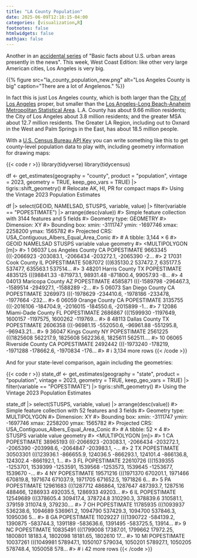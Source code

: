 ```yaml
---
title: "LA County Population"
date: 2025-06-09T12:18:15-04:00
categories: [visualization,R]
footnotes: false
htmlwidgets: false
mathjax: false
---
```


Another in an [accidental series](https://kieranhealy.org/blog/archives/2025/02/19/mta-ridership/) of "Basic facts about U.S. urban areas presently in the news". This week, West Coast Edition: like other very large American cities, Los Angeles is very big. 

{{% figure src="la_county_population_new.png" alt="Los Angeles County is big" caption="There are a lot of Angelenos." %}}

In fact this is just Los Angeles county, which is both larger than the [City of Los Angeles](https://en.wikipedia.org/wiki/Los_Angeles) proper, but smaller than the [Los Angeles-Long Beach-Anaheim](https://en.wikipedia.org/wiki/Greater_Los_Angeles) [Metropolitan Statistical Area](https://en.wikipedia.org/wiki/Metropolitan_statistical_area). L.A. County has about 9.66 million residents; the City of Los Angeles about 3.8 million residents; and the greater MSA about 12.7 million residents. The Greater LA Region, including out to Oxnard in the West and Palm Springs in the East, has about 18.5 million people. 

With a [U.S. Census Bureau API Key](https://api.census.gov/data/key_signup.html) you can write something like this to get county-level population data to play with, including geometry information for drawing maps:

{{< code r >}}
library(tidyverse)
library(tidycensus)

df <- get_estimates(geography = "county", product = "population", vintage = 2023,
                    geometry = TRUE,
                    keep_geo_vars = TRUE) |>
  tigris::shift_geometry() # Relocate AK, HI, PR for compact maps
#> Using the Vintage 2023 Population Estimates

df |>
  select(GEOID, NAMELSAD, STUSPS, variable, value)  |> 
  filter(variable == "POPESTIMATE") |> 
  arrange(desc(value))
#> Simple feature collection with 3144 features and 5 fields
#> Geometry type: GEOMETRY
#> Dimension:     XY
#> Bounding box:  xmin: -3111747 ymin: -1697746 xmax: 2258200 ymax: 1565782
#> Projected CRS: USA_Contiguous_Albers_Equal_Area_Conic
#> # A tibble: 3,144 × 6
#>    GEOID NAMELSAD           STUSPS variable      value                                                geometry
#>    <chr> <chr>              <chr>  <chr>         <dbl>                                      <MULTIPOLYGON [m]>
#>  1 06037 Los Angeles County CA     POPESTIMATE 9663345 (((-2066923 -203083.1, -2066434 -203272.1, -2065390 -2…
#>  2 17031 Cook County        IL     POPESTIMATE 5087072 (((635130.2 537472.7, 635177.5 537477, 635563.1 537514…
#>  3 48201 Harris County      TX     POPESTIMATE 4835125 (((98841.33 -871973.1, 98931.48 -871800.4, 99057.93 -8…
#>  4 04013 Maricopa County    AZ     POPESTIMATE 4585871 (((-1589798 -296467.3, -1589514 -294927.1, -1588289 -2…
#>  5 06073 San Diego County   CA     POPESTIMATE 3269973 (((-1978629 -234410.6, -1978186 -233478, -1977664 -232…
#>  6 06059 Orange County      CA     POPESTIMATE 3135755 (((-2016106 -184704.9, -2016015 -184550.6, -2015899 -1…
#>  7 12086 Miami-Dade County  FL     POPESTIMATE 2686867 (((1599930 -1197649, 1600157 -1197575, 1600262 -119769…
#>  8 48113 Dallas County      TX     POPESTIMATE 2606358 (((-96981.15 -552050.6, -96961.88 -551295.8, -96943.21…
#>  9 36047 Kings County       NY     POPESTIMATE 2561225 (((1825608 562217.9, 1825608 562236.6, 1825611 562511.…
#> 10 06065 Riverside County   CA     POPESTIMATE 2492442 (((-1973240 -178219, -1971288 -178662.6, -1970834 -176…
#> # ℹ 3,134 more rows
{{< /code >}}


And for your state-level comparison, again including the geometries:

{{< code r >}}
state_df <- get_estimates(geography = "state", product = "population", vintage = 2023,
                          geometry = TRUE,
                          keep_geo_vars = TRUE) |>
  filter(variable == "POPESTIMATE") |>
  tigris::shift_geometry() 
#> Using the Vintage 2023 Population Estimates

state_df |> 
  select(STUSPS, variable, value) |> 
  arrange(desc(value))
#> Simple feature collection with 52 features and 3 fields
#> Geometry type: MULTIPOLYGON
#> Dimension:     XY
#> Bounding box:  xmin: -3111747 ymin: -1697746 xmax: 2258200 ymax: 1565782
#> Projected CRS: USA_Contiguous_Albers_Equal_Area_Conic
#> # A tibble: 52 × 4
#>    STUSPS variable       value                                                                                geometry
#>    <chr>  <chr>          <dbl>                                                                      <MULTIPOLYGON [m]>
#>  1 CA     POPESTIMATE 38965193 (((-2066923 -203083.1, -2066434 -203272.1, -2065390 -203998.6, -2064847 -203983.1, -...
#>  2 TX     POPESTIMATE 30503301 (((123936.1 -866655.9, 124036.5 -866293.1, 124101.4 -866136.8, 124302.4 -866192.1, 1...
#>  3 FL     POPESTIMATE 22610726 (((1539355 -1253701, 1539399 -1253591, 1539568 -1253573, 1539645 -1253677, 1539670 -...
#>  4 NY     POPESTIMATE 19571216 (((1971370 670201.1, 1971466 670819.8, 1971674 671037.9, 1971705 671652.5, 1971826 6...
#>  5 PA     POPESTIMATE 12961683 (((1287712 486864, 1287647 487393.7, 1287516 488466, 1286933 492035.5, 1286933 49203...
#>  6 IL     POPESTIMATE 12549689 (((378605.4 309417.4, 378724.8 310290.3, 378839.6 310581.1, 379159 311074.9, 379230....
#>  7 OH     POPESTIMATE 11785935 (((1093937 536238.6, 1094689 536961.2, 1094790 537429.3, 1094700 537846.3, 1095036 5...
#>  8 GA     POPESTIMATE 11029227 (((1390722 -584139.2, 1390875 -583744.3, 1391189 -583636.6, 1391495 -583725.5, 13914...
#>  9 NC     POPESTIMATE 10835491 (((1799008 17387.01, 1799662 17972.25, 1800801 18183.4, 1802098 18181.65, 1802610 17...
#> 10 MI     POPESTIMATE 10037261 (((1049981 578947.1, 1050107 579034, 1050201 578927.1, 1050205 578748.4, 1050058 578...
#> # ℹ 42 more rows
{{< /code >}}
